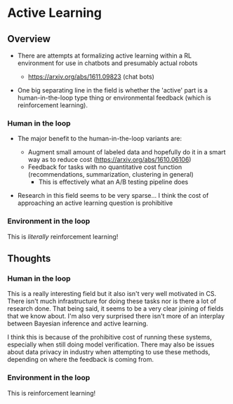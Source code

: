 # Active Learning

## Overview

- There are attempts at formalizing active learning within a RL environment for
  use in chatbots and presumably actual robots
    - https://arxiv.org/abs/1611.09823 (chat bots)

- One big separating line in the field is whether the 'active' part is a
  human-in-the-loop type thing or environmental feedback (which is reinforcement
  learning).

### Human in the loop

- The major benefit to the human-in-the-loop variants are:
    - Augment small amount of labeled data and hopefully do it in a smart way as
      to reduce cost (https://arxiv.org/abs/1610.06106)
    - Feedback for tasks with no quantitative cost function (recommendations,
      summarization, clustering in general)
        - This is effectively what an A/B testing pipeline does

- Research in this field seems to be very sparse... I think the cost of
  approaching an active learning question is prohibitive

### Environment in the loop

This is _literally_ reinforcement learning!


## Thoughts

### Human in the loop

This is a really interesting field but it also isn't very well motivated in CS.
There isn't much infrastructure for doing these tasks nor is there a lot of
research done. That being said, it seems to be a very clear joining of fields
that we know about. I'm also very surprised there isn't more of an interplay
between Bayesian inference and active learning.

I think this is because of the prohibitive cost of running these systems,
especially when still doing model verification. There may also be issues about
data privacy in industry when attempting to use these methods, depending on
where the feedback is coming from.

### Environment in the loop

This is reinforcement learning!
